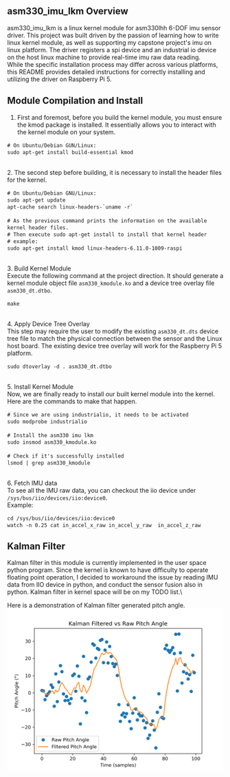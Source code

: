 ## asm330_imu_lkm Overview
asm330_imu_lkm is a linux kernel module for asm330lhh 6-DOF imu sensor driver. This project was built driven by the passion of learning how to write linux kernel module, as well as supporting my capstone project's imu on linux platform. The driver registers a spi device and an industrial io device on the host linux machine to provide real-time imu raw data reading.\
While the specific installation process may differ across various platforms, this README provides detailed instructions for correctly installing and utilizing the driver on Raspberry Pi 5. 

## Module Compilation and Install
1. First and foremost, before you build the kernel module, you must ensure the kmod package is installed. It essentially allows you to interact with the kernel module on your system.
```
# On Ubuntu/Debian GUN/Linux:
sudo apt-get install build-essential kmod
```
\
2. The second step before building, it is necessary to install the header files for the kernel.
```
# On Ubuntu/Debian GNU/Linux:
sudo apt-get update 
apt-cache search linux-headers-`uname -r`

# As the previous command prints the information on the available kernel header files.
# Then execute sudo apt-get install to install that kernel header
# example:
sudo apt-get install kmod linux-headers-6.11.0-1009-raspi
```
\
3. Build Kernel Module\
Execute the following command at the project direction. It should generate a kernel module object file `asm330_kmodule.ko` and a device tree overlay file `asm330_dt.dtbo`.
```
make
```
\
4. Apply Device Tree Overlay\
This step may require the user to modify the existing `asm330_dt.dts` device tree file to match the physical connection between the sensor and the Linux host board. The existing device tree overlay will work for the Raspberry Pi 5 platform.
```
sudo dtoverlay -d . asm330_dt.dtbo
```
\
5. Install Kernel Module\
Now, we are finally ready to install our built kernel module into the kernel. Here are the commands to make that happen.
```
# Since we are using industrialio, it needs to be activated
sudo modprobe industrialio

# Install the asm330 imu lkm
sudo insmod asm330_kmodule.ko

# Check if it's successfully installed
lsmod | grep asm330_kmodule
```
\
6. Fetch IMU data\
To see all the IMU raw data, you can checkout the iio device under `/sys/bus/iio/devices/iio:device0`.\
Example:
```
cd /sys/bus/iio/devices/iio:device0
watch -n 0.25 cat in_accel_x_raw in_accel_y_raw  in_accel_z_raw
```

## Kalman Filter 
Kalman filter in this module is currently implemented in the user space python program. Since the kernel is known to have difficulty to operate floating point operation, I decided to workaround the issue by reading IMU data from IIO device in python, and conduct the sensor fusion also in python. Kalman filter in kernel space will be on my TODO list.\

Here is a demonstration of Kalman filter generated pitch angle.\
![pitch angle comparsion](./user_apps/pitch_angle_comparison.png "Kalman filter on Pitch")
